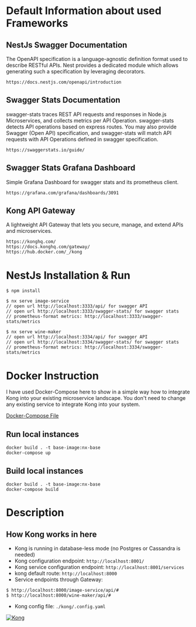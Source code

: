 # Default Information about used Frameworks

## NestJs Swagger Documentation
The OpenAPI specification is a language-agnostic definition format used to describe RESTful APIs. 
Nest provides a dedicated module which allows generating such a specification by leveraging decorators.

```
https://docs.nestjs.com/openapi/introduction
```

## Swagger Stats Documentation
swagger-stats traces REST API requests and responses in Node.js Microservices, and collects metrics per API Operation. swagger-stats detects API operations based on express routes. You may also provide Swagger (Open API) specification, and swagger-stats will match API requests with API Operations defined in swagger specification.
```
https://swaggerstats.io/guide/
```

## Swagger Stats Grafana Dashboard
Simple Grafana Dashboard for swagger stats and its prometheus client.
```
https://grafana.com/grafana/dashboards/3091
```

## Kong API Gateway
A lightweight API Gateway that lets you secure, manage, and extend APIs and microservices.

```
https://konghq.com/
https://docs.konghq.com/gateway/
https://hub.docker.com/_/kong
```

# NestJs Installation & Run

```
$ npm install

$ nx serve image-service
// open url http://localhost:3333/api/ for swagger API
// open url http://localhost:3333/swagger-stats/ for swagger stats
// prometheus-format metrics: http://localhost:3333/swagger-stats/metrics

$ nx serve wine-maker
// open url http://localhost:3334/api/ for swagger API
// open url http://localhost:3334/swagger-stats/ for swagger stats
// prometheus-format metrics: http://localhost:3334/swagger-stats/metrics
```

# Docker Instruction

I have used Docker-Compose here to show in a simple way how to integrate 
Kong into your existing microservice landscape. You don't  need to change any existing
service to integrate Kong into your system.

[Docker-Compose File](./docker-compose.yml)

## Run local instances
```
docker build . -t base-image:nx-base
docker-compose up
```

## Build local instances
```
docker build . -t base-image:nx-base
docker-compose build
```

# Description
## How Kong works in here

- Kong is running in database-less mode (no Postgres or Cassandra is needed)
- Kong configuration endpoint: `http://localhost:8001/`
- Kong service configuration endpoint: `http://localhost:8001/services`
- kong default route: `http://localhost:8000`
- Service endpoints through Gateway:
```
$ http://localhost:8000/image-service/api/#
$ http://localhost:8000/wine-maker/api/#
```
- Kong config file: `./kong/.config.yaml`

[![Kong](https://img.youtube.com/vi/sJEID1xEZMg/0.jpg)](https://www.youtube.com/watch?v=sJEID1xEZMg)
